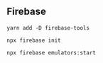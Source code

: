 ## Firebase

```Shell
yarn add -D firebase-tools
```

```Shell
npx firebase init
```

```Shell
npx firebase emulators:start
```

